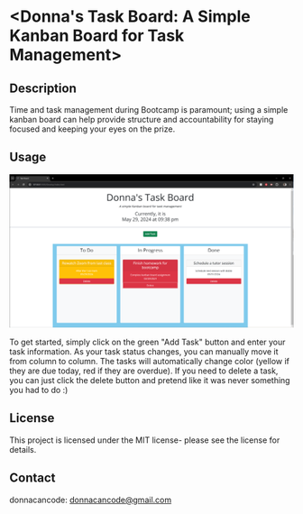 # <Donna's Task Board: A Simple Kanban Board for Task Management>

## Description

Time and task management during Bootcamp is paramount; using a simple kanban board can help provide structure and accountability for staying focused and keeping your eyes on the prize.

## Usage

![screenshot of kanban homepage](/Develop/assets/images/kanbanscreenshot.png)

To get started, simply click on the green "Add Task" button and enter your task information. As your task status changes, you can manually move it from column to column. The tasks will automatically change color (yellow if they are due today, red if they are overdue). If you need to delete a task, you can just click the delete button and pretend like it was never something you had to do :)

## License

This project is licensed under the MIT license- please see the license for details.

## Contact

donnacancode:
donnacancode@gmail.com
